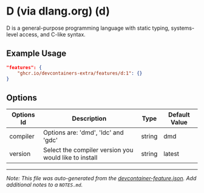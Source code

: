 
# D (via dlang.org) (d)

D is a general-purpose programming language with static typing, systems-level access, and C-like syntax.

## Example Usage

```json
"features": {
    "ghcr.io/devcontainers-extra/features/d:1": {}
}
```

## Options

| Options Id | Description | Type | Default Value |
|-----|-----|-----|-----|
| compiler | Options are: 'dmd', 'ldc' and 'gdc' | string | dmd |
| version | Select the compiler version you would like to install | string | latest |



---

_Note: This file was auto-generated from the [devcontainer-feature.json](devcontainer-feature.json).  Add additional notes to a `NOTES.md`._
